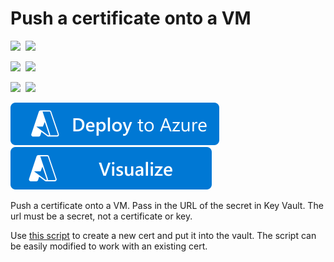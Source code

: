 # Push a certificate onto a VM

<IMG SRC="https://azurequickstartsservice.blob.core.windows.net/badges/201-vm-push-certificate-windows/PublicLastTestDate.svg" />&nbsp;
<IMG SRC="https://azurequickstartsservice.blob.core.windows.net/badges/201-vm-push-certificate-windows/PublicDeployment.svg" />&nbsp;

<IMG SRC="https://azurequickstartsservice.blob.core.windows.net/badges/201-vm-push-certificate-windows/FairfaxLastTestDate.svg" />&nbsp;
<IMG SRC="https://azurequickstartsservice.blob.core.windows.net/badges/201-vm-push-certificate-windows/FairfaxDeployment.svg" />&nbsp;

<IMG SRC="https://azurequickstartsservice.blob.core.windows.net/badges/201-vm-push-certificate-windows/BestPracticeResult.svg" />&nbsp;
<IMG SRC="https://azurequickstartsservice.blob.core.windows.net/badges/201-vm-push-certificate-windows/CredScanResult.svg" />&nbsp;

<a href="https://portal.azure.com/#create/Microsoft.Template/uri/https%3A%2F%2Fraw.githubusercontent.com%2FAzure%2Fazure-quickstart-templates%2Fmaster%2F201-vm-push-certificate-windows%2Fazuredeploy.json" target="_blank">
    <img src="https://raw.githubusercontent.com/Azure/azure-quickstart-templates/master/1-CONTRIBUTION-GUIDE/images/deploytoazure.svg"/>
</a>
<a href="http://armviz.io/#/?load=https%3A%2F%2Fraw.githubusercontent.com%2FAzure%2Fazure-quickstart-templates%2Fmaster%2F201-vm-push-certificate-windows%2Fazuredeploy.json" target="_blank">
    <img src="https://raw.githubusercontent.com/Azure/azure-quickstart-templates/master/1-CONTRIBUTION-GUIDE/images/visualizebutton.svg"/>
</a>

Push a certificate onto a VM. Pass in the URL of the secret in Key Vault.  The url must be a secret, not a certificate or key.

Use <a href="https://gist.github.com/bmoore-msft/425b79b7b7e226264554ec534b956a48">this script</a> to create a new cert and put it into the vault.  The script can be easily modified to work with an existing cert.



